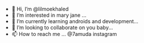 - 👋 Hi, I’m @lilmoekhaled
- 👀 I’m interested in mary jane ...
- 🌱 I’m currently learning androids and development...
- 💞️ I’m looking to collaborate on you baby...
- 📫 How to reach me ... @7amuda instagram

<!---
lilmoekhaled/lilmoekhaled is a ✨ special ✨ repository because its `README.md` (this file) appears on your GitHub profile.
You can click the Preview link to take a look at your changes.
--->

